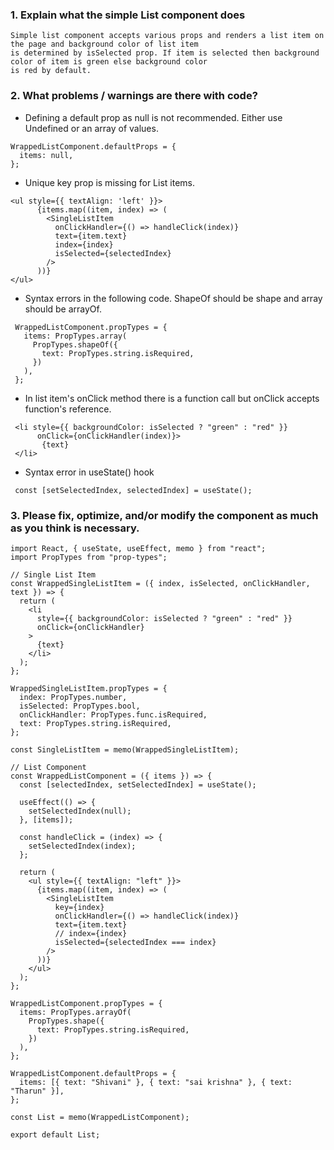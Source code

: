 ### 1. Explain what the simple List component does

    Simple list component accepts various props and renders a list item on the page and background color of list item 
    is determined by isSelected prop. If item is selected then background color of item is green else background color
    is red by default.

### 2. What problems / warnings are there with code?

- Defining a default prop as null is not recommended. Either use Undefined or an array of values.
 ```
 WrappedListComponent.defaultProps = {
   items: null,
 };
 ```
-  Unique key prop is missing for List items.

 ```
 <ul style={{ textAlign: 'left' }}>
       {items.map((item, index) => (
         <SingleListItem
           onClickHandler={() => handleClick(index)}
           text={item.text}
           index={index}
           isSelected={selectedIndex}
         />
       ))}
 </ul>
 ```

- Syntax errors in the following code. ShapeOf should be shape and array should be arrayOf.
```
 WrappedListComponent.propTypes = {
   items: PropTypes.array(
     PropTypes.shapeOf({
       text: PropTypes.string.isRequired,
     })
   ),
 };
```
- In list item's onClick method there is a function call but onClick accepts function's reference.
```
 <li style={{ backgroundColor: isSelected ? "green" : "red" }}
      onClick={onClickHandler(index)}>
       {text}
 </li>
```
- Syntax error in useState() hook
``` 
 const [setSelectedIndex, selectedIndex] = useState(); 
```
### 3. Please fix, optimize, and/or modify the component as much as you think is necessary.

```
import React, { useState, useEffect, memo } from "react";
import PropTypes from "prop-types";

// Single List Item
const WrappedSingleListItem = ({ index, isSelected, onClickHandler, text }) => {
  return (
    <li
      style={{ backgroundColor: isSelected ? "green" : "red" }}
      onClick={onClickHandler}
    >
      {text}
    </li>
  );
};

WrappedSingleListItem.propTypes = {
  index: PropTypes.number,
  isSelected: PropTypes.bool,
  onClickHandler: PropTypes.func.isRequired,
  text: PropTypes.string.isRequired,
};

const SingleListItem = memo(WrappedSingleListItem);

// List Component
const WrappedListComponent = ({ items }) => {
  const [selectedIndex, setSelectedIndex] = useState();

  useEffect(() => {
    setSelectedIndex(null);
  }, [items]);

  const handleClick = (index) => {
    setSelectedIndex(index);
  };

  return (
    <ul style={{ textAlign: "left" }}>
      {items.map((item, index) => (
        <SingleListItem
          key={index}
          onClickHandler={() => handleClick(index)}
          text={item.text}
          // index={index}
          isSelected={selectedIndex === index}
        />
      ))}
    </ul>
  );
};

WrappedListComponent.propTypes = {
  items: PropTypes.arrayOf(
    PropTypes.shape({
      text: PropTypes.string.isRequired,
    })
  ),
};

WrappedListComponent.defaultProps = {
  items: [{ text: "Shivani" }, { text: "sai krishna" }, { text: "Tharun" }],
};

const List = memo(WrappedListComponent);

export default List;

```

